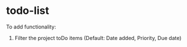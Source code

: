 # todo-list

To add functionality:
1) Filter the project toDo items (Default: Date added, Priority, Due date)